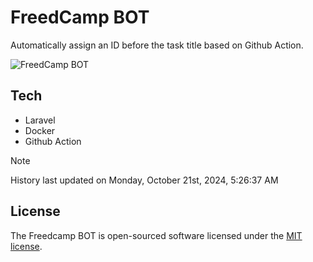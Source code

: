 # FreedCamp BOT

Automatically assign an ID before the task title based on Github Action.

![FreedCamp BOT](https://repository-images.githubusercontent.com/737932867/7d34798b-2680-471c-b089-a78a718d3d6a)

## Tech

- Laravel
- Docker
- Github Action

> [!NOTE]  
> History last updated on Monday, October 21st, 2024, 5:26:37 AM

## License

The Freedcamp BOT is open-sourced software licensed under the [MIT license](https://opensource.org/licenses/MIT).
